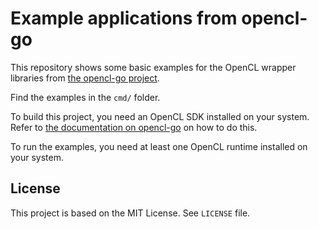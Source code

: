 # Example applications from opencl-go 

This repository shows some basic examples for the OpenCL wrapper libraries from [the opencl-go project][opencl-go].

Find the examples in the `cmd/` folder.

To build this project, you need an OpenCL SDK installed on your system.
Refer to [the documentation on opencl-go][opencl-go] on how to do this.

To run the examples, you need at least one OpenCL runtime installed on your system.

[opencl-go]: https://opencl-go.github.com

## License

This project is based on the MIT License. See `LICENSE` file.
